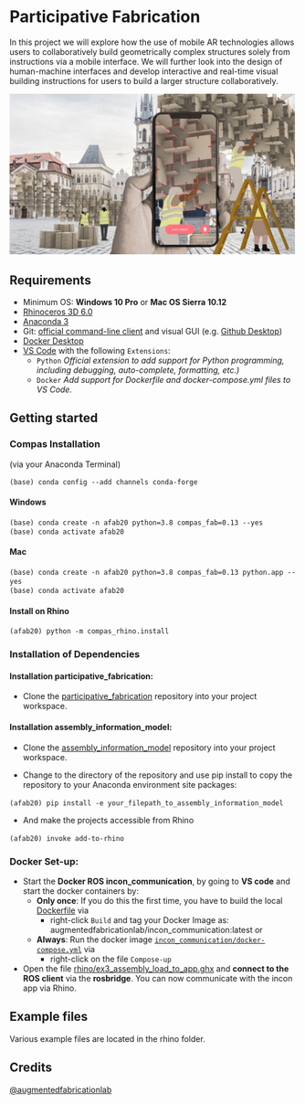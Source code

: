 
# Participative Fabrication


In this project we will explore how the use of mobile AR technologies allows users to collaboratively build geometrically complex structures solely from instructions via a mobile interface. We will further look into the design of human-machine interfaces and develop interactive and real-time visual building instructions for users to build a larger structure collaboratively. 


<img src="/docs/images/participative_building.jpg" width="500">


## Requirements

* Minimum OS: **Windows 10 Pro** or **Mac OS Sierra 10.12**
* [Rhinoceros 3D 6.0](https://www.rhino3d.com/)
* [Anaconda 3](https://www.anaconda.com/products/individual)
* Git: [official command-line client](https://git-scm.com/) and visual GUI (e.g. [Github Desktop](https://desktop.github.com/))
* [Docker Desktop](https://www.docker.com/products/docker-desktop)
* [VS Code](https://code.visualstudio.com/) with the following `Extensions`:
  * `Python`  *Official extension to add support for Python programming, including debugging, auto-complete, formatting, etc.)*
  * `Docker`  *Add support for Dockerfile and docker-compose.yml files to VS Code.*



## Getting started

### Compas Installation 
(via your Anaconda Terminal)
    
    (base) conda config --add channels conda-forge

#### Windows
    (base) conda create -n afab20 python=3.8 compas_fab=0.13 --yes
    (base) conda activate afab20

#### Mac
    (base) conda create -n afab20 python=3.8 compas_fab=0.13 python.app --yes
    (base) conda activate afab20

#### Install on Rhino

    (afab20) python -m compas_rhino.install

### Installation of Dependencies

#### Installation participative_fabrication:

* Clone the [participative_fabrication](https://github.com/augmentedfabricationlab/participative_fabrication) repository into your project workspace.

#### Installation assembly_information_model:

* Clone the [assembly_information_model](https://github.com/augmentedfabricationlab/assembly_information_model) repository into your project workspace.

* Change to the directory of the repository and use pip install to copy the repository to your Anaconda environment site packages: 

`(afab20) pip install -e your_filepath_to_assembly_information_model`    

* And make the projects accessible from Rhino 

`(afab20) invoke add-to-rhino`

### Docker Set-up:

* Start the __Docker ROS incon_communication__, by going to __VS code__ and start the docker containers by:
  * __Only once__: If you do this the first time, you have to build the local [Dockerfile](docker\docker-images\Dockerfile) via 
    * right-click `Build` and tag your Docker Image as: augmentedfabricationlab/incon_communication:latest or 
  * __Always__: Run the docker image [`incon_communication/docker-compose.yml`](docker/ros-systems/incon_communication/docker-compose.yml) via 
    * right-click on the file `Compose-up`
* Open the file [rhino/ex3_assembly_load_to_app.ghx](rhino/ex3_assembly_load_to_app.ghx) and __connect to the ROS client__ via the __rosbridge__. You can now communicate with the incon app via Rhino.

## Example files

Various example files are located in the rhino folder.

## Credits

[@augmentedfabricationlab](https://github.com/augmentedfabricationlab)
